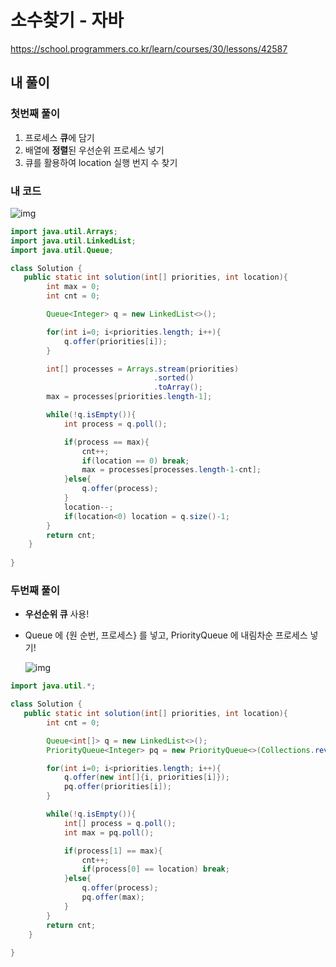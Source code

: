 # **소수찾기 - 자바**

https://school.programmers.co.kr/learn/courses/30/lessons/42587

## **내 풀이**

### 첫번째 풀이

1. 프로세스 **큐**에 담기
1. 배열에 **정렬**된 우선순위 프로세스 넣기
1. 큐를 활용하여 location 실행 번지 수 찾기

### **내 코드**

![img](https://postfiles.pstatic.net/MjAyNTEwMDNfMTIx/MDAxNzU5NTAxNzYyODAy.Ot7hqMwV7szkTp5jLyrgkpXnrk-22MF4R5aBCKMOczUg.MUJfxhfdy-9axr0sxmL_axui_7cD2KnJiOZgPnZp-rkg.PNG/image.png?type=w773)

```java
import java.util.Arrays;
import java.util.LinkedList;
import java.util.Queue;

class Solution {
   public static int solution(int[] priorities, int location){
        int max = 0;
        int cnt = 0;

        Queue<Integer> q = new LinkedList<>();

        for(int i=0; i<priorities.length; i++){
            q.offer(priorities[i]);
        }

        int[] processes = Arrays.stream(priorities)
                                .sorted()
                                .toArray();
        max = processes[priorities.length-1];

        while(!q.isEmpty()){
            int process = q.poll();

            if(process == max){
                cnt++;
                if(location == 0) break;
                max = processes[processes.length-1-cnt];
            }else{
                q.offer(process);
            }
            location--;
            if(location<0) location = q.size()-1;
        }
        return cnt;
    }
    
}
```

### 두번째 풀이

* **우선순위 큐** 사용!

* Queue 에 {원 순번, 프로세스} 를 넣고, PriorityQueue 에 내림차순 프로세스 넣기!

  ![img](https://postfiles.pstatic.net/MjAyNTEwMDRfMTcx/MDAxNzU5NTA2Mzk3NjIw.VeBmU73lKcElU0YFp_qhZabAXtpkPoyV9ABApemu8ZMg.5dCImV99yK7lmnBHbD2i6yd0u2AtWmSTimhdFjXt2ygg.PNG/image.png?type=w773)

```java
import java.util.*;

class Solution {
   public static int solution(int[] priorities, int location){
        int cnt = 0;

        Queue<int[]> q = new LinkedList<>();
        PriorityQueue<Integer> pq = new PriorityQueue<>(Collections.reverseOrder());

        for(int i=0; i<priorities.length; i++){
            q.offer(new int[]{i, priorities[i]});
            pq.offer(priorities[i]);
        }

        while(!q.isEmpty()){
            int[] process = q.poll();
            int max = pq.poll();

            if(process[1] == max){
                cnt++;
                if(process[0] == location) break;
            }else{
                q.offer(process);
                pq.offer(max);
            }
        }
        return cnt;
    }
    
}
```

